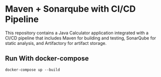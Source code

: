 
# Maven + Sonarqube with CI/CD Pipeline

This repository contains a Java Calculator application integrated with a CI/CD pipeline that includes Maven for building and testing, SonarQube for static analysis, and Artifactory for artifact storage.


## Run With docker-compose
```
docker-compose up --build
```

